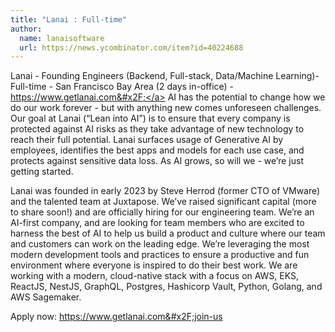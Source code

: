 ```yaml
---
title: "Lanai : Full-time"
author:
  name: lanaisoftware
  url: https://news.ycombinator.com/item?id=40224688
---
```

Lanai - Founding Engineers (Backend, Full-stack, Data&#x2F;Machine Learning)- Full-time - San Francisco Bay Area (2 days in-office) - <a href="https:&#x2F;&#x2F;www.getlanai.com&#x2F;" rel="nofollow">https:&#x2F;&#x2F;www.getlanai.com&#x2F;</a>
AI has the potential to change how we do our work forever - but with anything new comes unforeseen challenges. Our goal at Lanai (“Lean into AI”) is to ensure that every company is protected against AI risks as they take advantage of new technology to reach their full potential. Lanai surfaces usage of Generative AI by employees, identifies the best apps and models for each use case, and protects against sensitive data loss. As AI grows, so will we - we’re just getting started.

Lanai was founded in early 2023 by Steve Herrod (former CTO of VMware) and the talented team at Juxtapose. We’ve raised significant capital (more to share soon!) and are officially hiring for our engineering team. We’re an AI-first company, and are looking for team members who are excited to harness the best of AI to help us build a product and culture where our team and customers can work on the leading edge. We’re leveraging the most modern development tools and practices to ensure a productive and fun environment where everyone is inspired to do their best work. We are working with a modern, cloud-native stack with a focus on AWS, EKS, ReactJS, NestJS, GraphQL, Postgres, Hashicorp Vault, Python, Golang, and AWS Sagemaker.

Apply now: <a href="https:&#x2F;&#x2F;www.getlanai.com&#x2F;join-us" rel="nofollow">https:&#x2F;&#x2F;www.getlanai.com&#x2F;join-us</a>
